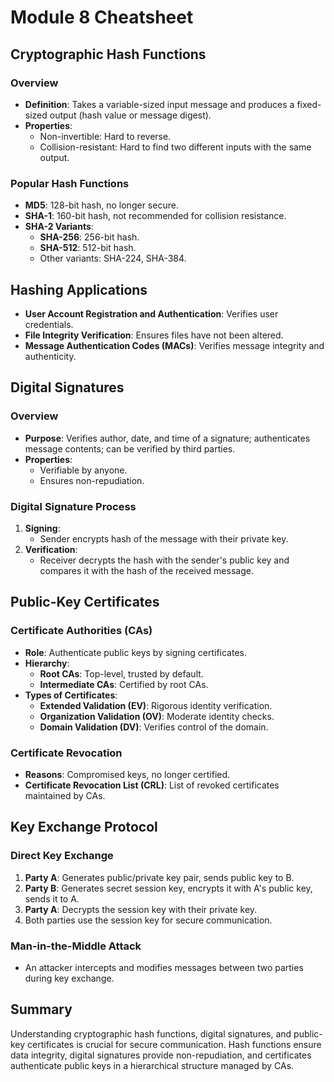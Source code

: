 # Module 8 Cheatsheet

## Cryptographic Hash Functions

### Overview
- **Definition**: Takes a variable-sized input message and produces a fixed-sized output (hash value or message digest).
- **Properties**:
  - Non-invertible: Hard to reverse.
  - Collision-resistant: Hard to find two different inputs with the same output.

### Popular Hash Functions
- **MD5**: 128-bit hash, no longer secure.
- **SHA-1**: 160-bit hash, not recommended for collision resistance.
- **SHA-2 Variants**:
  - **SHA-256**: 256-bit hash.
  - **SHA-512**: 512-bit hash.
  - Other variants: SHA-224, SHA-384.

## Hashing Applications
- **User Account Registration and Authentication**: Verifies user credentials.
- **File Integrity Verification**: Ensures files have not been altered.
- **Message Authentication Codes (MACs)**: Verifies message integrity and authenticity.

## Digital Signatures

### Overview
- **Purpose**: Verifies author, date, and time of a signature; authenticates message contents; can be verified by third parties.
- **Properties**:
  - Verifiable by anyone.
  - Ensures non-repudiation.

### Digital Signature Process
1. **Signing**:
   - Sender encrypts hash of the message with their private key.
2. **Verification**:
   - Receiver decrypts the hash with the sender's public key and compares it with the hash of the received message.

## Public-Key Certificates

### Certificate Authorities (CAs)
- **Role**: Authenticate public keys by signing certificates.
- **Hierarchy**:
  - **Root CAs**: Top-level, trusted by default.
  - **Intermediate CAs**: Certified by root CAs.
- **Types of Certificates**:
  - **Extended Validation (EV)**: Rigorous identity verification.
  - **Organization Validation (OV)**: Moderate identity checks.
  - **Domain Validation (DV)**: Verifies control of the domain.

### Certificate Revocation
- **Reasons**: Compromised keys, no longer certified.
- **Certificate Revocation List (CRL)**: List of revoked certificates maintained by CAs.

## Key Exchange Protocol

### Direct Key Exchange
1. **Party A**: Generates public/private key pair, sends public key to B.
2. **Party B**: Generates secret session key, encrypts it with A's public key, sends it to A.
3. **Party A**: Decrypts the session key with their private key.
4. Both parties use the session key for secure communication.

### Man-in-the-Middle Attack
- An attacker intercepts and modifies messages between two parties during key exchange.

## Summary
Understanding cryptographic hash functions, digital signatures, and public-key certificates is crucial for secure communication. Hash functions ensure data integrity, digital signatures provide non-repudiation, and certificates authenticate public keys in a hierarchical structure managed by CAs.
